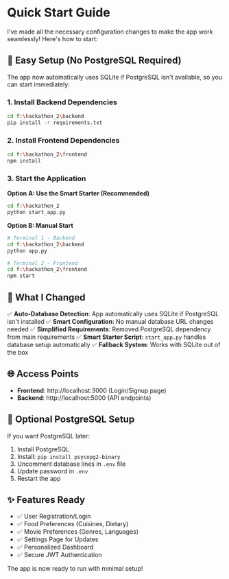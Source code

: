 # Quick Start Guide

I've made all the necessary configuration changes to make the app work seamlessly! Here's how to start:

## 🚀 Easy Setup (No PostgreSQL Required)

The app now automatically uses SQLite if PostgreSQL isn't available, so you can start immediately:

### 1. Install Backend Dependencies
```bash
cd f:\hackathon_2\backend
pip install -r requirements.txt
```

### 2. Install Frontend Dependencies  
```bash
cd f:\hackathon_2\frontend
npm install
```

### 3. Start the Application

**Option A: Use the Smart Starter (Recommended)**
```bash
cd f:\hackathon_2
python start_app.py
```

**Option B: Manual Start**
```bash
# Terminal 1 - Backend
cd f:\hackathon_2\backend
python app.py

# Terminal 2 - Frontend  
cd f:\hackathon_2\frontend
npm start
```

## 🎯 What I Changed

✅ **Auto-Database Detection**: App automatically uses SQLite if PostgreSQL isn't installed
✅ **Smart Configuration**: No manual database URL changes needed
✅ **Simplified Requirements**: Removed PostgreSQL dependency from main requirements
✅ **Smart Starter Script**: `start_app.py` handles database setup automatically
✅ **Fallback System**: Works with SQLite out of the box

## 🌐 Access Points

- **Frontend**: http://localhost:3000 (Login/Signup page)
- **Backend**: http://localhost:5000 (API endpoints)

## 🔧 Optional PostgreSQL Setup

If you want PostgreSQL later:

1. Install PostgreSQL
2. Install: `pip install psycopg2-binary`
3. Uncomment database lines in `.env` file
4. Update password in `.env`
5. Restart the app

## ✨ Features Ready

- ✅ User Registration/Login
- ✅ Food Preferences (Cuisines, Dietary)
- ✅ Movie Preferences (Genres, Languages)  
- ✅ Settings Page for Updates
- ✅ Personalized Dashboard
- ✅ Secure JWT Authentication

The app is now ready to run with minimal setup!

